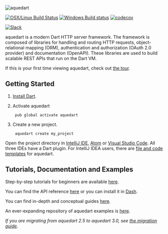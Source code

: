 ![aquedart](https://s3.amazonaws.com/aquedart-collateral/aquedart.png)

[![OSX/Linux Build Status](https://travis-ci.org/stablekernel/aquedart.svg?branch=master)](https://travis-ci.org/stablekernel/aquedart) [![Windows Build status](https://ci.appveyor.com/api/projects/status/l2uy4r0yguhg4pis?svg=true)](https://ci.appveyor.com/project/joeconwaystk/aquedart) [![codecov](https://codecov.io/gh/stablekernel/aquedart/branch/master/graph/badge.svg)](https://codecov.io/gh/stablekernel/aquedart)

[![Slack](https://slackaquedartsignup.herokuapp.com/badge.svg)](http://slackaquedartsignup.herokuapp.com/)

aquedart is a modern Dart HTTP server framework. The framework is composed of libraries for handling and routing HTTP requests, object-relational mapping (ORM), authentication and authorization (OAuth 2.0 provider) and documentation (OpenAPI). These libraries are used to build scalable REST APIs that run on the Dart VM.

If this is your first time viewing aquedart, check out [the tour](https://aqueduct.io/docs/tour/).

## Getting Started

1. [Install Dart](https://www.dartlang.org/install).
2. Activate aquedart

        pub global activate aquedart

3. Create a new project.

        aquedart create my_project

Open the project directory in [IntelliJ IDE](https://www.jetbrains.com/idea/download/), [Atom](https://atom.io) or [Visual Studio Code](https://code.visualstudio.com). All three IDEs have a Dart plugin. For IntelliJ IDEA users, there are [file and code templates](https://aqueduct.io/docs/intellij/) for aquedart.

## Tutorials, Documentation and Examples

Step-by-step tutorials for beginners are available [here](https://aqueduct.io/docs/tut/getting-started).

You can find the API reference [here](https://www.dartdocs.org/documentation/aquedart/latest) or you can install it in [Dash](https://kapeli.com/docsets#dartdoc).

You can find in-depth and conceptual guides [here](https://aqueduct.io/docs/).

An ever-expanding repository of aquedart examples is [here](https://github.com/stablekernel/aquedart_examples).

*If you are migrating from aquedart 2.5 to aquedart 3.0, see [the migration guide](https://aqueduct.io/docs/migration/).*
